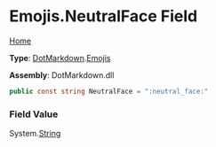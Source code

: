 # Emojis\.NeutralFace Field

[Home](../../../README.md)

**Type**: [DotMarkdown](../../README.md)\.[Emojis](../README.md)

**Assembly**: DotMarkdown\.dll

```csharp
public const string NeutralFace = ":neutral_face:"
```

### Field Value

System\.[String](https://docs.microsoft.com/en-us/dotnet/api/system.string)